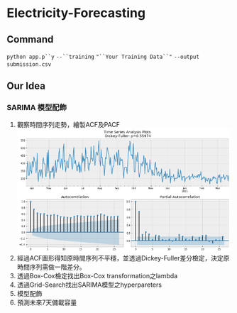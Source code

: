 # Electricity-Forecasting
## Command 
`python app.p``y` `--``training` `"``Your Training Data``"` `--output submission.csv`

## Our Idea

### SARIMA 模型配飾

1. 觀察時間序列走勢，繪製ACF及PACF
![](./img/1.png)
2. 經過ACF圖形得知原時間序列不平穩，並透過Dickey-Fuller差分檢定，決定原時間序列需做一階差分。
3. 透過Box-Cox檢定找出Box-Cox transformation之lambda
4. 透過Grid-Search找出SARIMA模型之hyperpareters
5. 模型配飾
6. 預測未來7天備載容量